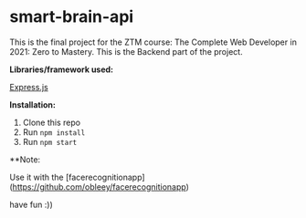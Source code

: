 # smart-brain-api

This is the final project for the ZTM course: The Complete Web Developer in 2021: Zero to Mastery. This is the Backend part of the project.

**Libraries/framework used:**

[Express.js](https://expressjs.com/)

**Installation:**
1. Clone this repo
2. Run `npm install`
3. Run `npm start`

**Note:

Use it with the [facerecognitionapp] (https://github.com/obleey/facerecognitionapp)

have fun :))

